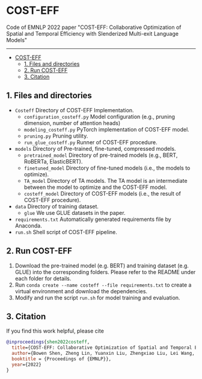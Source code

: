 # COST-EFF

Code of EMNLP 2022 paper "COST-EFF: Collaborative Optimization of Spatial and Temporal Efficiency with Slenderized Multi-exit Language Models"

---

- [COST-EFF](#cost-eff)
  - [1. Files and directories](#1-files-and-directories)
  - [2. Run COST-EFF](#2-run-cost-eff)
  - [3. Citation](#3-citation)

## 1. Files and directories

- `Costeff` Directory of COST-EFF Implementation.
  - `configuration_costeff.py` Model configuration (e.g., pruning dimension, number of attention heads)
  - `modeling_costeff.py` PyTorch implementation of COST-EFF model.
  - `pruning.py` Pruning utility.
  - `run_glue_costeff.py` Runner of COST-EFF procedure.
- `models` Directory of Pre-trained, fine-tuned, compressed models.
  - `pretrained_model` Directory of pre-trained models (e.g., BERT, RoBERTa, ElasticBERT).
  - `finetuned_model` Directory of fine-tuned models (i.e., the models to optimize).
  - `TA_model` Directory of TA models. The TA model is an intermediate between the model to optimize and the COST-EFF model.
  - `costeff_model` Directory of COST-EFF models (i.e., the result of COST-EFF procedure).
- `data` Directory of training dataset.
  - `glue` We use GLUE datasets in the paper.
- `requirements.txt` Automatically generated requirements file by Anaconda.
- `run.sh` Shell script of COST-EFF pipeline.

## 2. Run COST-EFF

1. Download the pre-trained model (e.g. BERT) and training dataset (e.g. GLUE) into the corresponding folders. Please refer to the README under each folder for details.
2. Run `conda create --name costeff --file requirements.txt` to create a virtual environment and download the dependencies.
3. Modify and run the script `run.sh` for model training and evaluation.

## 3. Citation

If you find this work helpful, please cite

```bibtex
@inproceedings{shen2022costeff,
  title={COST-EFF: Collaborative Optimization of Spatial and Temporal Efficiency with Slenderized Multi-exit Language Models},
  author={Bowen Shen, Zheng Lin, Yuanxin Liu, Zhengxiao Liu, Lei Wang, Weiping Wang},
  booktitle = {Proceedings of {EMNLP}},
  year={2022}
}
```
